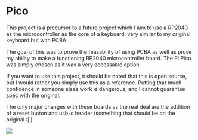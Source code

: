 # Pico
This project is a precursor to a future project which I aim to use a RP2040 as the microcontroller as the core of a keyboard, very similar to my original keyboard but with PCBA.

The goal of this was to prove the feasability of using PCBA as well as prove my ability to make a functioning RP2040 microcontroller board. The Pi Pico was simply chosen as it was a very accessable option.

If you want to use this project, it should be noted that this is open source, but I would rather you simply use this as a reference. Putting that much confidence in someone elses work is dangerous, and I cannot guarantee spec with the original.

The only major changes with these boards vs the real deal are the addition of a reset button and usb-c header (something that should be on the original :| )

![](https://i.imgur.com/w45nKOs.jpeg)
